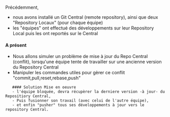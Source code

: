 
Précédemment,
- nous avons installé un Git Central (remote repository),
  ainsi que deux "Repository Locaux" (pour chaque équipe)
- les "équipes" ont effectué des développements sur leur Repository Local
  puis les ont reportés sur le Central
  
  
#### A présent
- Nous allons simuler un problème de mise à jour du Repo Central (conflit),
  lorsqu'une équipe tente de travailler sur une ancienne version du Repository Central
- Manipuler les commandes utiles pour gèrer ce conflit "commit,pull,reset,rebase,push"

```
   #### Solution Mise en oeuvre
   - l'équipe bloquée, devra récupèrer la derniere version -à jour- du Repositiory Central,
   - Puis fusionner son travail (avec celui de l'autre équipe),
   - et enfin "pusher" tous ses développements à jour vers le repository Central.
```
